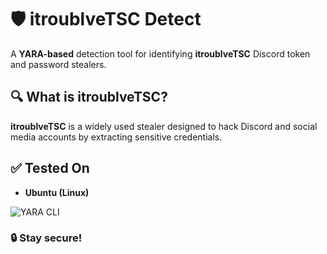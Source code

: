 # 🛡️ itroublveTSC Detect  
A **YARA-based** detection tool for identifying **itroublveTSC** Discord token and password stealers.  

## 🔍 What is itroublveTSC?  
**itroublveTSC** is a widely used stealer designed to hack Discord and social media accounts by extracting sensitive credentials.  


## ✅ Tested On  
- **Ubuntu (Linux)**  

![YARA CLI](https://user-images.githubusercontent.com/82186529/161010544-c9a40193-3ca8-4729-978e-22dd8576eb36.png)  

### 🔒 Stay secure!

